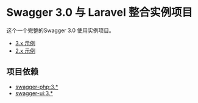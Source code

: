# Swagger 3.0 与 Laravel 整合实例项目

这个一个完整的Swagger 3.0 使用实例项目。

- [3.x 示例](https://mmhk.github.io/swagger-sample/)
- [2.x 示例](https://mmhk.github.io/swagger-sample/2.x/)

## 项目依赖

- [swagger-php:3.*](https://github.com/zircote/swagger-php)
- [swagger-ui:3.*](https://github.com/swagger-api/swagger-ui)
